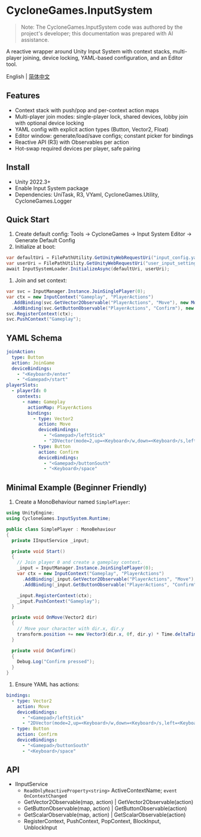 # CycloneGames.InputSystem

>Note: The CycloneGames.InputSystem code was authored by the project's developer; this documentation was prepared with AI assistance.

A reactive wrapper around Unity Input System with context stacks, multi-player joining, device locking, YAML-based configuration, and an Editor tool.

English | [简体中文](./README.SCH.md)

## Features

- Context stack with push/pop and per-context action maps
- Multi-player join modes: single-player lock, shared devices, lobby join with optional device locking
- YAML config with explicit action types (Button, Vector2, Float)
- Editor window: generate/load/save configs; constant picker for bindings
- Reactive API (R3) with Observables per action
- Hot-swap required devices per player, safe pairing

## Install

- Unity 2022.3+
- Enable Input System package
- Dependencies: UniTask, R3, VYaml, CycloneGames.Utility, CycloneGames.Logger

## Quick Start

1) Create default config: Tools → CycloneGames → Input System Editor → Generate Default Config
2) Initialize at boot:

```csharp
var defaultUri = FilePathUtility.GetUnityWebRequestUri("input_config.yaml", UnityPathSource.StreamingAssets);
var userUri = FilePathUtility.GetUnityWebRequestUri("user_input_settings.yaml", UnityPathSource.PersistentData);
await InputSystemLoader.InitializeAsync(defaultUri, userUri);
```

1) Join and set context:

```csharp
var svc = InputManager.Instance.JoinSinglePlayer(0);
var ctx = new InputContext("Gameplay", "PlayerActions")
  .AddBinding(svc.GetVector2Observable("PlayerActions", "Move"), new MoveCommand(dir => {/*...*/}))
  .AddBinding(svc.GetButtonObservable("PlayerActions", "Confirm"), new ActionCommand(() => {/*...*/}));
svc.RegisterContext(ctx);
svc.PushContext("Gameplay");
```

## YAML Schema

```yaml
joinAction:
  type: Button
  action: JoinGame
  deviceBindings:
    - "<Keyboard>/enter"
    - "<Gamepad>/start"
playerSlots:
  - playerId: 0
    contexts:
      - name: Gameplay
        actionMap: PlayerActions
        bindings:
          - type: Vector2
            action: Move
            deviceBindings:
              - "<Gamepad>/leftStick"
              - "2DVector(mode=2,up=<Keyboard>/w,down=<Keyboard>/s,left=<Keyboard>/a,right=<Keyboard>/d)"
          - type: Button
            action: Confirm
            deviceBindings:
              - "<Gamepad>/buttonSouth"
              - "<Keyboard>/space"
```

## Minimal Example (Beginner Friendly)

1) Create a MonoBehaviour named `SimplePlayer`:

```csharp
using UnityEngine;
using CycloneGames.InputSystem.Runtime;

public class SimplePlayer : MonoBehaviour
{
  private IInputService _input;

  private void Start()
  {
    // Join player 0 and create a gameplay context.
    _input = InputManager.Instance.JoinSinglePlayer(0);
    var ctx = new InputContext("Gameplay", "PlayerActions")
      .AddBinding(_input.GetVector2Observable("PlayerActions", "Move"), new MoveCommand(OnMove))
      .AddBinding(_input.GetButtonObservable("PlayerActions", "Confirm"), new ActionCommand(OnConfirm));

    _input.RegisterContext(ctx);
    _input.PushContext("Gameplay");
  }

  private void OnMove(Vector2 dir)
  {
    // Move your character with dir.x, dir.y
    transform.position += new Vector3(dir.x, 0f, dir.y) * Time.deltaTime * 5f;
  }

  private void OnConfirm()
  {
    Debug.Log("Confirm pressed");
  }
}
```

1) Ensure YAML has actions:

```yaml
bindings:
  - type: Vector2
    action: Move
    deviceBindings:
      - "<Gamepad>/leftStick"
      - "2DVector(mode=2,up=<Keyboard>/w,down=<Keyboard>/s,left=<Keyboard>/a,right=<Keyboard>/d)"
  - type: Button
    action: Confirm
    deviceBindings:
      - "<Gamepad>/buttonSouth"
      - "<Keyboard>/space"
```

## API

- IInputService
  - `ReadOnlyReactiveProperty<string>` ActiveContextName; `event OnContextChanged`
  - GetVector2Observable(map, action) | GetVector2Observable(action)
  - GetButtonObservable(map, action) | GetButtonObservable(action)
  - GetScalarObservable(map, action) | GetScalarObservable(action)
  - RegisterContext, PushContext, PopContext, BlockInput, UnblockInput
